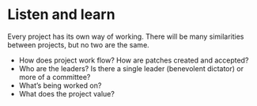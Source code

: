 # Listen and learn

Every project has its own way of working.  There will be many
similarities between projects, but no two are the same.

* How does project work flow?  How are patches created and accepted?
* Who are the leaders?  Is there a single leader (benevolent dictator) or more of a committee?
* What’s being worked on?
* What does the project value?
